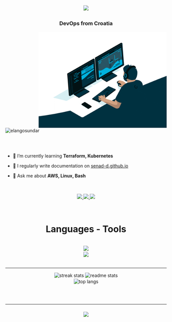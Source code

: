 <h1 align="center">
    <img src="https://readme-typing-svg.herokuapp.com/?font=Righteous&size=35&center=true&vCenter=true&width=500&height=70&duration=4000&lines=Hi+There!+👋;+I'm+Senad+Dizdarevic!;" />
<h3 align="center">DevOps from Croatia</h3>

<img align="right" alt="Coding" width="400" src="https://github.com/senad-d/senad-d.github.io/raw/0ed26c56b8da906dfe10ff5835f0eb4fa295db21/_media/gif/giphy.gif">

<p align="left"> <img src="https://komarev.com/ghpvc/?username=elangosundar&label=Profile%20views&color=0e75b6&style=flat" alt="elangosundar" /> </p>

<br/>
<br/>

- 🌱 I’m currently learning **Terraform, Kubernetes**

- 📝 I regularly write documentation on [senad-d.github.io](https://senad-d.github.io/)

- 💬 Ask me about **AWS, Linux, Bash**

<br/>
<br/>

<div align="center"> 
  <a href="mailto:senad.dizdarevic.ri@gmail.com">
    <img src="https://img.shields.io/badge/Gmail-333333?style=for-the-badge&logo=gmail&logoColor=red" />
  </a>
  <a href="https://linkedin.com/in/senad-dizdarevic-062269100" target="_blank">
    <img src="https://img.shields.io/badge/LinkedIn-0077B5?style=for-the-badge&logo=linkedin&logoColor=white" target="_blank" />
  </a>
  <a href="https://portfolio.seki.ink/" target="_blank">
     <img src="https://img.shields.io/badge/Portfolio-FF5722?style=for-the-badge&logo=todoist&logoColor=white" target="_blank" /> 
  </a>
</div>
<br/>
<br/>

 
<h1 align="center"> Languages - Tools </h1>
<br/>
<div align="center">
    <img src="https://skillicons.dev/icons?i=docker,kubernetes,vscode,git,github,linux,bash,photoshop" /><br>
    <img src="https://skillicons.dev/icons?i=aws,azure,grafana,githubactions,nginx" />
</div>

<br/>
<hr/>

<div align=center>
  <img width=390 src="https://streak-stats.demolab.com/?user=senad-d&count_private=true&theme=react&border_radius=10" alt="streak stats"/>
  <img width=390 src="https://github-readme-stats.vercel.app/api?username=salesp07&count_private=true&show_icons=true&theme=react&rank_icon=github&border_radius=10" alt="readme stats" />
  <br/>
  <img width=325 align="center" src="https://github-readme-stats.vercel.app/api/top-langs/?username=salesp07&hide=HTML&langs_count=8&layout=compact&theme=react&border_radius=10&size_weight=0.5&count_weight=0.5&exclude_repo=github-readme-stats" alt="top langs" />
</div>

<br/><br/>
<hr/>

<h3 align="center">
    <img src="https://readme-typing-svg.herokuapp.com/?font=Righteous&size=25&center=true&vCenter=true&width=500&height=70&duration=4000&lines=Thanks+for+visiting!+✌️;+Shoot+me+a+message+on+Linkedin!;I'm+always+down+to+collab+:)">
</h3>
